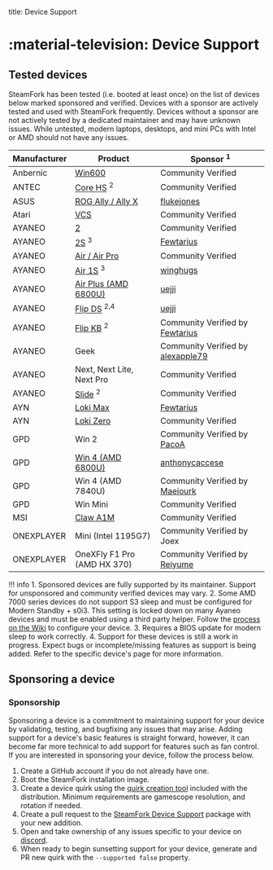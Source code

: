 title: Device Support

# :material-television: Device Support

## Tested devices

SteamFork has been tested (i.e. booted at least once) on the list of devices below marked sponsored and verified.  Devices with a sponsor are actively tested and used with SteamFork frequently.  Devices without a sponsor are not actively tested by a dedicated maintainer and may have unknown issues. While untested, modern laptops, desktops, and mini PCs with Intel or AMD should not have any issues.

| Manufacturer | Product | Sponsor <sup>1</sup> |
| -- | -- | -- |
| Anbernic | [Win600](anbernic/win600) | Community Verified |
| ANTEC | [Core HS](antec/core-hs.md) <sup>2</sup> | Community Verified |
| ASUS | [ROG Ally / Ally X](asus/rog-ally) | [flukejones](https://github.com/flukejones) |
| Atari | [VCS](atari/vcs.md) | Community Verified |
| AYANEO | [2](ayaneo/ayaneo-2) | Community Verified |
| AYANEO | [2S](ayaneo/ayaneo-2s) <sup>3</sup> | [Fewtarius](https://github.com/fewtarius) |
| AYANEO | [Air / Air Pro](ayaneo/air.md) | Community Verified |
| AYANEO | [Air 1S](ayaneo/air-1s) <sup>3</sup> | [winghugs](https://github.com/winghugs) |
| AYANEO | [Air Plus (AMD 6800U)](ayaneo/air-plus-6800u) | [uejji](https://github.com/uejji) |
| AYANEO | [Flip DS](ayaneo/flip-ds) <sup>2,4</sup> | [uejji](https://github.com/uejji) |
| AYANEO | [Flip KB](ayaneo/flip-kb) <sup>2</sup> | Community Verified by [Fewtarius](https://github.com/fewtarius) |
| AYANEO | Geek | Community Verified by [alexapple79](https://www.youtube.com/watch?v=4iBE-PUC_0Y) |
| AYANEO | Next, Next Lite, Next Pro | Community Verified |
| AYANEO | [Slide](ayaneo/slide.md) <sup>2</sup> | Community Verified |
| AYN | [Loki Max](ayn/loki-max) | [Fewtarius](https://github.com/fewtarius) |
| AYN | [Loki Zero](ayn/loki-zero) | Community Verified |
| GPD | Win 2 | Community Verified by [PacoA](https://github.com/pacoa-kdbg) |
| GPD | [Win 4 (AMD 6800U)](gpd/win4-6800u) | [anthonycaccese](https://github.com/anthonycaccese) |
| GPD | Win 4 (AMD 7840U) | Community Verified by [Maeiourk](https://github.com/maeiourk) |
| GPD | Win Mini | Community Verified |
| MSI | [Claw A1M](msi/claw-a1m) | Community Verified |
| ONEXPLAYER | Mini (Intel 1195G7) | Community Verified by Joex |
| ONEXPLAYER | OneXFly F1 Pro (AMD HX 370) | Community Verified by [Reiyume](https://github.com/reiyume) |

!!! info
    1. Sponsored devices are fully supported by its maintainer.  Support for unsponsored and community verified devices may vary.
    2. Some AMD 7000 series devices do not support S3 sleep and must be configured for Modern Standby + s0i3.  This setting is locked down on many Ayaneo devices and must be enabled using a third party helper.  Follow the [process on the Wiki](https://wiki.steamfork.org/troubleshooting/#enabling-modern-sleep-on-7000-series-amd-based-devices) to configure your device.
    3. Requires a BIOS update for modern sleep to work correctly.
    4. Support for these devices is still a work in progress. Expect bugs or incomplete/missing features as support is being added. Refer to the specific device's page for more information.

## Sponsoring a device

### Sponsorship
Sponsoring a device is a commitment to maintaining support for your device by validating, testing, and bugfixing any issues that may arise.  Adding support for a device's basic features is straight forward, however, it can become far more technical to add support for features such as fan control.  If you are interested in sponsoring your device, follow the process below.

1. Create a GitHub account if you do not already have one.
2. Boot the SteamFork installation image.
3. Create a device quirk using the [quirk creation tool](https://wiki.steamfork.org/contribute/quirks/) included with the distribution.  Minimum requirements are gamescope resolution, and rotation if needed.
4. Create a pull request to the [SteamFork Device Support](https://github.com/SteamFork/distribution/tree/main/PKGBUILD/steamfork-device-support) package with your new addition.
5. Open and take ownership of any issues specific to your device on [discord](https://github.com/SteamFork#community).
6. When ready to begin sunsetting support for your device, generate and PR new quirk with the `--supported false` property.
